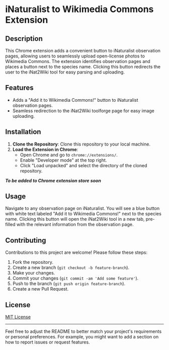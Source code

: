 
# iNaturalist to Wikimedia Commons Extension

## Description
This Chrome extension adds a convenient button to iNaturalist observation pages, allowing users to seamlessly upload open-license photos to Wikimedia Commons. The extension identifies observation pages and places a button next to the species name. Clicking this button redirects the user to the iNat2Wiki tool for easy parsing and uploading.

## Features
- Adds a "Add it to Wikimedia Commons!" button to iNaturalist observation pages.
- Seamless redirection to the iNat2Wiki toolforge page for easy image uploading.

## Installation
1. **Clone the Repository**: Clone this repository to your local machine.
2. **Load the Extension in Chrome**:
   - Open Chrome and go to `chrome://extensions/`.
   - Enable "Developer mode" at the top right.
   - Click "Load unpacked" and select the directory of the cloned repository.

***To be added to Chrome extension store soon***

## Usage
Navigate to any observation page on iNaturalist. You will see a blue button with white text labeled "Add it to Wikimedia Commons!" next to the species name. Clicking this button will open the iNat2Wiki tool in a new tab, pre-filled with the relevant information from the observation page.

## Contributing
Contributions to this project are welcome! Please follow these steps:
1. Fork the repository.
2. Create a new branch (`git checkout -b feature-branch`).
3. Make your changes.
4. Commit your changes (`git commit -am 'Add some feature'`).
5. Push to the branch (`git push origin feature-branch`).
6. Create a new Pull Request.

## License
[MIT License](LICENSE)

---

Feel free to adjust the README to better match your project's requirements or personal preferences. For example, you might want to add a section on how to report issues or request features.